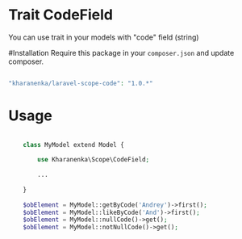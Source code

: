 # Trait CodeField
 
 You can use trait in your models with "code" field (string)
 
#Installation
Require this package in your `composer.json` and update composer.
 
```php

"kharanenka/laravel-scope-code": "1.0.*"

```

# Usage

```php
    
    class MyModel extend Model {
    
        use Kharanenka\Scope\CodeField;
    
        ...
    
    }
    
    $obElement = MyModel::getByCode('Andrey')->first();
    $obElement = MyModel::likeByCode('And')->first();
    $obElement = MyModel::nullCode()->get();
    $obElement = MyModel::notNullCode()->get();
    
```